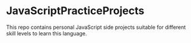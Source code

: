 # JavaScriptPracticeProjects
This repo contains personal JavaScript side projects suitable for different skill levels to learn this language.
